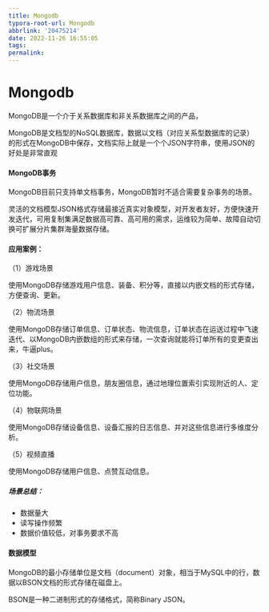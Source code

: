 ```yaml
---
title: Mongodb
typora-root-url: Mongodb
abbrlink: '20475214'
date: 2022-11-26 16:55:05
tags:
permalink:
---
```




# Mongodb

MongoDB是一个介于关系数据库和非关系数据库之间的产品，  

MongoDB是文档型的NoSQL数据库，数据以文档（对应关系型数据库的记录）的形式在MongoDB中保存，文档实际上就是一个个JSON字符串，使用JSON的好处是非常直观  

#### MongoDB事务

 MongoDB目前只支持单文档事务，MongoDB暂时不适合需要复杂事务的场景。

 灵活的文档模型JSON格式存储最接近真实对象模型，对开发者友好，方便快速开发迭代，可用复制集满足数据高可靠、高可用的需求，运维较为简单、故障自动切换可扩展分片集群海量数据存储。

#### 应用案例：

 （1）游戏场景

 使用MongoDB存储游戏用户信息、装备、积分等，直接以内嵌文档的形式存储，方便查询、更新。

 （2）物流场景

 使用MongoDB存储订单信息、订单状态、物流信息，订单状态在运送过程中飞速迭代、以MongoDB内嵌数组的形式来存储，一次查询就能将订单所有的变更查出来，牛逼plus。

 （3）社交场景

 使用MongoDB存储用户信息，朋友圈信息，通过地理位置索引实现附近的人、定位功能。

 （4）物联网场景

 使用MongoDB存储设备信息、设备汇报的日志信息、并对这些信息进行多维度分析。

 （5）视频直播

 使用MongoDB存储用户信息、点赞互动信息。

##### 场景总结：

- 数据量大
- 读写操作频繁
- 数据价值较低，对事务要求不高

#### 数据模型

 MongoDB的最小存储单位是文档（document）对象，相当于MySQL中的行，数据以BSON文档的形式存储在磁盘上。

 BSON是一种二进制形式的存储格式，简称Binary JSON。